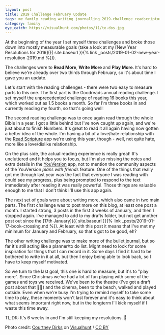 ```yaml
---
layout: post
title: 2019 Challenge February Update
tags: me family reading writing journalling 2019-challenge readscripture
category: family
eye_catch: https://visualhunt.com/photos/11/to-dos.jpg
---
```


At the beginning of the year I set myself three challenges and broke those down into mostly measurable goals (take a look at my [New Year Resolutions for 2019]({{ site.baseurl }}{% link _posts/2019-01-02-new-year-resolution-2019.md %})).

The challenges were to **Read More**, **Write More** and **Play More**. It's hard to believe we're already over two thirds through February, so it's about time I gave you an update.

<!--more-->

Let's start with the reading challenges - there were two easy to measure parts to this one. The first part is the Goodreads annual reading challenge. I set myself the unprecedented challenge of reading 16 books this year, which worked out as 1.5 books a month. So far I'm three books in and currently reading my fourth, so that's going well!

The second reading challenge was to once again read through the whole Bible in a year. I got a little behind but I've now caught up again, and we're just about to finish Numbers. It's great to read it all again having now gotten a better idea of the whole. I'm having a bit of a love/hate relationship with the [Read Scripture](https://www.readscripture.org/) app we're using this year, though - well, not quite hate, more like a love/dislike relationship.

On the plus side, the actual reading experience is really great! It's uncluttered and it helps you to focus, but I'm also missing the notes and extra details in the [YouVersion](https://bible.com) app, not to mention the community aspects of the YouVersion _plans with friends_ feature. One of the things that really got me through last year was the fact that everyone I was reading with could see my progress, plus being prompted to respond to the text immediately after reading it was really powerful. Those things are valuable enough to me that I don't think I'll use this app again.

The next set of goals were about writing more, which also came in two main parts. The first challenge was to post more on this blog, at least one post a month. I started strong, 3 posts in the first 3 weeks of January, and then I stopped again. I've managed to add to my drafts folder, but not get another post out since the [17th January]({{ site.baseurl }}{% link _posts/2019-01-17-book-crossing.md %}). At least with this post it means that I've met my minimum for January and February, so that's got to be good, eh?

The other writing challenge was to make more of the bullet journal, but so far it's still acting like a planner/to do list. Might need to look for some inspiration for things that I can record in it. Some days I find it hard to be bothered to write in it at all, but then I enjoy being able to look back, so I have to keep myself motivated.

So we turn to the last goal, this one is hard to measure, but it's to "play more". Since Christmas we've had a lot of fun playing with some of the games and toys we received. We've been to the theatre (I've got a draft post about that :man_facepalming:) and the cinema, been to the beach, walked and played outside. Even when we're busy I'm trying to remind myself to take some time to play, these moments won't last forever and it's easy to think about what seems important right now, but in the longterm I'll kick myself if I waste this time away.

TL;DR: It's 6 weeks in and I'm still keeping my resolutions. :tada:

Photo credit: [Courtney Dirks](https://www.flickr.com/photos/courtneyrian/5750960959/) on [Visualhunt](https://visualhunt.com) / [CC BY](http://creativecommons.org/licenses/by/2.0/)